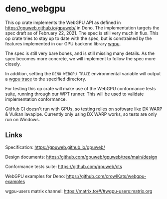 # deno_webgpu

This op crate implements the WebGPU API as defined in
https://gpuweb.github.io/gpuweb/ in Deno. The implementation targets the spec
draft as of February 22, 2021. The spec is still very much in flux. This op
crate tries to stay up to date with the spec, but is constrained by the features
implemented in our GPU backend library [wgpu](https://github.com/gfx-rs/wgpu).

The spec is still very bare bones, and is still missing many details. As the
spec becomes more concrete, we will implement to follow the spec more closely.

In addition, setting the `DENO_WEBGPU_TRACE` environmental variable will output
a
[wgpu trace](https://github.com/gfx-rs/wgpu/wiki/Debugging-wgpu-Applications#tracing-infrastructure)
to the specified directory.

For testing this op crate will make use of the WebGPU conformance tests suite,
running through our WPT runner. This will be used to validate implementation
conformance.

GitHub CI doesn't run with GPUs, so testing relies on software like DX WARP &
Vulkan lavapipe. Currently only using DX WARP works, so tests are only run on
Windows.

## Links

Specification: https://gpuweb.github.io/gpuweb/

Design documents: https://github.com/gpuweb/gpuweb/tree/main/design

Conformance tests suite: https://github.com/gpuweb/cts

WebGPU examples for Deno: https://github.com/crowlKats/webgpu-examples

wgpu-users matrix channel: https://matrix.to/#/#wgpu-users:matrix.org

